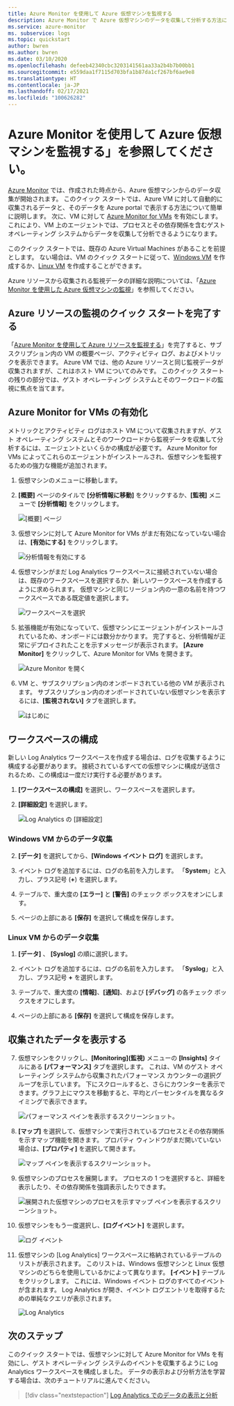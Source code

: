```yaml
---
title: Azure Monitor を使用して Azure 仮想マシンを監視する
description: Azure Monitor で Azure 仮想マシンのデータを収集して分析する方法について説明します。
ms.service: azure-monitor
ms. subservice: logs
ms.topic: quickstart
author: bwren
ms.author: bwren
ms.date: 03/10/2020
ms.openlocfilehash: defeeb42340cbc3203141561aa33a2b4b7b00bb1
ms.sourcegitcommit: e559daa1f7115d703bfa1b87da1cf267bf6ae9e8
ms.translationtype: HT
ms.contentlocale: ja-JP
ms.lasthandoff: 02/17/2021
ms.locfileid: "100626282"
---
```

# <a name="quickstart-monitor-an-azure-virtual-machine-with-azure-monitor"></a>Azure Monitor を使用して Azure 仮想マシンを監視する」を参照してください。
[Azure Monitor](../overview.md) では、作成された時点から、Azure 仮想マシンからのデータ収集が開始されます。 このクイック スタートでは、Azure VM に対して自動的に収集されるデータと、そのデータを Azure portal で表示する方法について簡単に説明します。 次に、VM に対して [Azure Monitor for VMs](../vm/vminsights-overview.md) を有効にします。これにより、VM 上のエージェントでは、プロセスとその依存関係を含むゲスト オペレーティング システムからデータを収集して分析できるようになります。

このクイック スタートでは、既存の Azure Virtual Machines があることを前提とします。 ない場合は、VM のクイック スタートに従って、[Windows VM](../../virtual-machines/windows/quick-create-portal.md) を作成するか、[Linux VM](../../virtual-machines/linux/quick-create-cli.md) を作成することができます。

Azure リソースから収集される監視データの詳細な説明については、「[Azure Monitor を使用した Azure 仮想マシンの監視](../insights/monitor-vm-azure.md)」を参照してください。


## <a name="complete-the-monitor-an-azure-resource-quickstart"></a>Azure リソースの監視のクイック スタートを完了する
「[Azure Monitor を使用して Azure リソースを監視する](../learn/quick-monitor-azure-resource.md)」を完了すると、サブスクリプション内の VM の概要ページ、アクティビティ ログ、およびメトリックを表示できます。 Azure VM では、他の Azure リソースと同じ監視データが収集されますが、これはホスト VM についてのみです。 このクイック スタートの残りの部分では、ゲスト オペレーティング システムとそのワークロードの監視に焦点を当てます。


## <a name="enable-azure-monitor-for-vms"></a>Azure Monitor for VMs の有効化
メトリックとアクティビティ ログはホスト VM について収集されますが、ゲスト オペレーティング システムとそのワークロードから監視データを収集して分析するには、エージェントといくらかの構成が必要です。 Azure Monitor for VMs によってこれらのエージェントがインストールされ、仮想マシンを監視するための強力な機能が追加されます。

1. 仮想マシンのメニューに移動します。
2. **[概要]** ページのタイルで **[分析情報に移動]** をクリックするか、**[監視]** メニューで **[分析情報]** をクリックします。

    ![[概要] ページ](media/quick-monitor-azure-vm/overview-insights.png)

3. 仮想マシンに対して Azure Monitor for VMs がまだ有効になっていない場合は、**[有効にする]** をクリックします。 

    ![分析情報を有効にする](media/quick-monitor-azure-vm/enable-insights.png)

4. 仮想マシンがまだ Log Analytics ワークスペースに接続されていない場合は、既存のワークスペースを選択するか、新しいワークスペースを作成するように求められます。 仮想マシンと同じリージョン内の一意の名前を持つワークスペースである既定値を選択します。

    ![ワークスペースを選択](media/quick-monitor-azure-vm/select-workspace.png)

5. 拡張機能が有効になっていて、仮想マシンにエージェントがインストールされているため、オンボードには数分かかります。 完了すると、分析情報が正常にデプロイされたことを示すメッセージが表示されます。 **[Azure Monitor]** をクリックして、Azure Monitor for VMs を開きます。

    ![Azure Monitor を開く](media/quick-monitor-azure-vm/azure-monitor.png)

6. VM と、サブスクリプション内のオンボードされている他の VM が表示されます。 サブスクリプション内のオンボードされていない仮想マシンを表示するには、**[監視されない]** タブを選択します。

    ![はじめに](media/quick-monitor-azure-vm/get-started.png)


## <a name="configure-workspace"></a>ワークスペースの構成
新しい Log Analytics ワークスペースを作成する場合は、ログを収集するように構成する必要があります。 接続されているすべての仮想マシンに構成が送信されるため、この構成は一度だけ実行する必要があります。

1. **[ワークスペースの構成]** を選択し、ワークスペースを選択します。

2. **[詳細設定]** を選択します。

    ![Log Analytics の [詳細設定]](../vm/media/quick-collect-azurevm/log-analytics-advanced-settings-azure-portal.png)

### <a name="data-collection-from-windows-vm"></a>Windows VM からのデータ収集


2. **[データ]** を選択してから、**[Windows イベント ログ]** を選択します。

3. イベント ログを追加するには、ログの名前を入力します。  「**System**」と入力し、プラス記号 (**+**) を選択します。

4. テーブルで、重大度の **[エラー]** と **[警告]** のチェック ボックスをオンにします。

5. ページの上部にある **[保存]** を選択して構成を保存します。

### <a name="data-collection-from-linux-vm"></a>Linux VM からのデータ収集

1. **[データ]** 、 **[Syslog]** の順に選択します。

2. イベント ログを追加するには、ログの名前を入力します。  「**Syslog**」と入力し、プラス記号 **+** を選択します。  

3. テーブルで、重大度の **[情報]**、**[通知]**、および **[デバッグ]** の各チェック ボックスをオフにします。 

4. ページの上部にある **[保存]** を選択して構成を保存します。

## <a name="view-data-collected"></a>収集されたデータを表示する

7. 仮想マシンをクリックし、**[Monitoring]\(監視\)** メニューの **[Insights]** タイルにある **[パフォーマンス]** タブを選択します。 これは、VM のゲスト オペレーティング システムから収集されたパフォーマンス カウンターの選択グループを示しています。 下にスクロールすると、さらにカウンターを表示できます。グラフ上にマウスを移動すると、平均とパーセンタイルを異なるタイミングで表示できます。

    ![パフォーマンス ペインを表示するスクリーンショット。](media/quick-monitor-azure-vm/performance.png)

9. **[マップ]** を選択して、仮想マシンで実行されているプロセスとその依存関係を示すマップ機能を開きます。 プロパティ ウィンドウがまだ開いていない場合は、**[プロパティ]** を選択して開きます。

    ![マップ ペインを表示するスクリーンショット。](media/quick-monitor-azure-vm/map.png)

11. 仮想マシンのプロセスを展開します。 プロセスの 1 つを選択すると、詳細を表示したり、その依存関係を強調表示したりできます。

    ![展開された仮想マシンのプロセスを示すマップ ペインを表示するスクリーンショット。](media/quick-monitor-azure-vm/processes.png)

12. 仮想マシンをもう一度選択し、**[ログイベント]** を選択します。 

    ![ログ イベント](media/quick-monitor-azure-vm/log-events.png)

13. 仮想マシンの [Log Analytics] ワークスペースに格納されているテーブルのリストが表示されます。 このリストは、Windows 仮想マシンと Linux 仮想マシンのどちらを使用しているかによって異なります。 **[イベント]** テーブルをクリックします。 これには、Windows イベント ログのすべてのイベントが含まれます。 Log Analytics が開き、イベント ログエントリを取得するための単純なクエリが表示されます。

    ![Log Analytics](media/quick-monitor-azure-vm/log-analytics.png)

## <a name="next-steps"></a>次のステップ
このクイック スタートでは、仮想マシンに対して Azure Monitor for VMs を有効にし、ゲスト オペレーティング システムのイベントを収集するように Log Analytics ワークスペースを構成しました。 データの表示および分析方法を学習する場合は、次のチュートリアルに進んでください。

> [!div class="nextstepaction"]
> [Log Analytics でのデータの表示と分析](../log-query/log-analytics-tutorial.md)